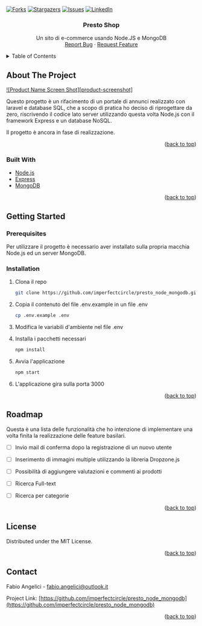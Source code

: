 <div id="top"></div>
<!--
*** Thanks for checking out the Best-README-Template. If you have a suggestion
*** that would make this better, please fork the repo and create a pull request
*** or simply open an issue with the tag "enhancement".
*** Don't forget to give the project a star!
*** Thanks again! Now go create something AMAZING! :D
-->



<!-- PROJECT SHIELDS -->
<!--
*** I'm using markdown "reference style" links for readability.
*** Reference links are enclosed in brackets [ ] instead of parentheses ( ).
*** See the bottom of this document for the declaration of the reference variables
*** for contributors-url, forks-url, etc. This is an optional, concise syntax you may use.
*** https://www.markdownguide.org/basic-syntax/#reference-style-links

[![Contributors][contributors-shield]][contributors-url]



[![MIT License][license-shield]][license-url]

-->
[![Forks][forks-shield]][forks-url]
[![Stargazers][stars-shield]][stars-url]
[![Issues][issues-shield]][issues-url]
[![LinkedIn][linkedin-shield]][linkedin-url]

<h3 align="center">Presto Shop</h3>

  <p align="center">
    Un sito di e-commerce usando Node.JS e MongoDB
    <br />
    <a href="https://github.com/imperfectcircle/presto_node_mongodb/issues">Report Bug</a>
    ·
    <a href="https://github.com/imperfectcircle/presto_node_mongodb/issues">Request Feature</a>
  </p>
</div>



<!-- TABLE OF CONTENTS -->
<details>
  <summary>Table of Contents</summary>
  <ol>
    <li>
      <a href="#about-the-project">About The Project</a>
      <ul>
        <li><a href="#built-with">Built With</a></li>
      </ul>
    </li>
    <li>
      <a href="#getting-started">Getting Started</a>
      <ul>
        <li><a href="#prerequisites">Prerequisites</a></li>
        <li><a href="#installation">Installation</a></li>
      </ul>
    </li>
    <li><a href="#roadmap">Roadmap</a></li>
    <li><a href="#license">License</a></li>
    <li><a href="#contact">Contact</a></li>
  </ol>
</details>



<!-- ABOUT THE PROJECT -->
## About The Project

[![Product Name Screen Shot][product-screenshot]](https://example.com)

Questo progetto è un rifacimento di un portale di annunci realizzato con laravel e database SQL, che a scopo di pratica ho deciso di riprogettare da zero, riscrivendo il codice lato server utilizzando questa volta Node.js con il framework Express e un database NoSQL.

Il progetto è ancora in fase di realizzazione.

<p align="right">(<a href="#top">back to top</a>)</p>



### Built With

* [Node.js](https://nodejs.org/)
* [Express](https://expressjs.com/)
* [MongoDB](https://www.mongodb.com/)


<p align="right">(<a href="#top">back to top</a>)</p>



<!-- GETTING STARTED -->
## Getting Started

### Prerequisites

Per utilizzare il progetto è necessario aver installato sulla propria macchia Node.js ed un server MongoDB.

### Installation

1. Clona il repo
   ```sh
   git clone https://github.com/imperfectcircle/presto_node_mongodb.git
   ```
2. Copia il contenuto del file .env.example in un file .env
   ```sh
   cp .env.example .env
   ```
3. Modifica le variabili d'ambiente nel file .env 

4. Installa i pacchetti necessari
   ```sh
   npm install
   ```
5. Avvia l'applicazione
   ```sh
   npm start
   ```
6. L'applicazione gira sulla porta 3000 

<p align="right">(<a href="#top">back to top</a>)</p>


<!-- ROADMAP -->
## Roadmap

Questa è una lista delle funzionalità che ho intenzione di implementare una volta finita la realizzazione delle feature basilari.

- [ ] Invio mail di conferma dopo la registrazione di un nuovo utente
- [ ] Inserimento di immagini multiple utilizzando la libreria Dropzone.js
- [ ] Possibilità di aggiungere valutazioni e commenti ai prodotti
- [ ] Ricerca Full-text
- [ ] Ricerca per categorie


<p align="right">(<a href="#top">back to top</a>)</p>



<!-- LICENSE -->
## License

Distributed under the MIT License. <!-- See `LICENSE.txt` for more information. -->

<p align="right">(<a href="#top">back to top</a>)</p>



<!-- CONTACT -->
## Contact

Fabio Angelici<!--  - [@twitter_handle](https://twitter.com/twitter_handle) --> - fabio.angelici@outlook.it

Project Link: [https://github.com/imperfectcircle/presto_node_mongodb](https://github.com/imperfectcircle/presto_node_mongodb)

<p align="right">(<a href="#top">back to top</a>)</p>



<!-- MARKDOWN LINKS & IMAGES -->
<!-- https://www.markdownguide.org/basic-syntax/#reference-style-links -->
[contributors-shield]: https://img.shields.io/github/contributors/imperfectcircle/presto_node_mongodb.svg?style=for-the-badge
[contributors-url]: https://github.com/imperfectcircle/presto_node_mongodb/graphs/contributors
[forks-shield]: https://img.shields.io/github/forks/imperfectcircle/presto_node_mongodb.svg?style=for-the-badge
[forks-url]: https://github.com/imperfectcircle/presto_node_mongodb/network/members
[stars-shield]: https://img.shields.io/github/stars/imperfectcircle/presto_node_mongodb.svg?style=for-the-badge
[stars-url]: https://github.com/imperfectcircle/presto_node_mongodb/stargazers
[issues-shield]: https://img.shields.io/github/issues/imperfectcircle/presto_node_mongodb.svg?style=for-the-badge
[issues-url]: https://github.com/imperfectcircle/presto_node_mongodb/issues
[license-shield]: https://img.shields.io/github/license/imperfectcircle/presto_node_mongodb.svg?style=for-the-badge
[license-url]: https://github.com/imperfectcircle/presto_node_mongodb/blob/master/LICENSE.txt
[linkedin-shield]: https://img.shields.io/badge/-LinkedIn-black.svg?style=for-the-badge&logo=linkedin&colorB=555
[linkedin-url]: https://linkedin.com/in/fabio-angelici/
<!-- [product-screenshot]: images/screenshot.png -->

